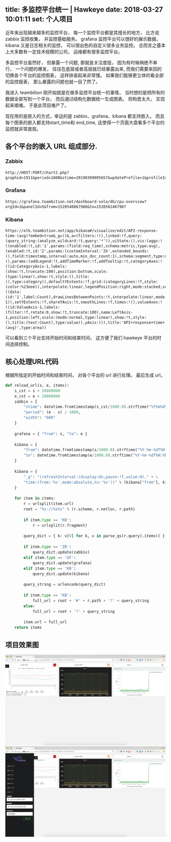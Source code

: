 title: 多监控平台统一 | Hawkeye
date: 2018-03-27 10:01:11
set: 个人项目
---


近年来出现越来越多的监控平台， 每一个监控平台都是其擅长的地方， 比方说 zabbix 监控收集， 并监控基础服务。 grafana 监控平台可以很好的展示数据， kibana 又是日志相关的监控， 可以很出色的自定义很多业务监控。 总而言之基本上大多数有一定技术规模的公司， 运维都有很多监控平台。

多监控平台虽然好， 但暴露一个问题, 那就是关注度低， 因为有时候祸绝不单行， 一个问题的爆发， 往往在底层或者高层就已经暴露出来, 而我们需要来回的切换各个平台的监控图表， 这样排查起来非常慢。 如果我们能够更立体的看全部的监控报表， 那么暴露的问题也就一目了然了。

我进入 teambition 刚开始就是在做多监控平台统一的事情， 当时想的是把所有的数据全部写到一个平台， 而后通过结构化数据统一生成图表。 但构思太大， 实现起来艰难。 于是此项目难产了。

现在用的是嵌入的方式，幸运的是 zabbix、grafana、kibana 都支持嵌入， 而且每个图表的嵌入都支持start_time和 end_time, 这使得一个页面大盘看多个平台的监控就非常直观。

## 各个平台的嵌入 URL 组成部分.


### Zabbix

```
http://HOST:PORT/chart2.php?graphid=1911&period=1800&stime=20190309095657&updateProfile=1&profileIdx=web.screens&profileIdx2=1911&width=1302
```

### Grafana

```
https://grafana.teambition.net/dashboard-solo/db/cpu-overview?orgId=1&panelId=5&from=1520540867986&to=1520562467987
```

### Kibana

```
https://elk.teambition.net/app/kibana#/visualize/edit/API-response-time-(avg)?embed=true&_g=()&_a=(filters:!(),linked:!f,query:(query_string:(analyze_wildcard:!t,query:'*')),uiState:(),vis:(aggs:!((enabled:!t,id:'1',params:(field:req_time),schema:metric,type:avg),(enabled:!t,id:'2',params:(customInterval:'2h',extended_bounds:(),field:timestamp,interval:auto,min_doc_count:1),schema:segment,type:date_histogram)),listeners:(),params:(addLegend:!t,addTimeMarker:!f,addTooltip:!t,categoryAxes:!((id:CategoryAxis-1,labels:(show:!t,truncate:100),position:bottom,scale:(type:linear),show:!t,style:(),title:(),type:category)),defaultYExtents:!f,grid:(categoryLines:!f,style:(color:%23eee)),interpolate:linear,legendPosition:right,mode:stacked,scale:linear,seriesParams:!((data:(id:'1',label:Count),drawLinesBetweenPoints:!t,interpolate:linear,mode:stacked,show:true,showCircles:!t,type:area,valueAxis:ValueAxis-1)),setYExtents:!f,shareYAxis:!t,smoothLines:!f,times:!(),valueAxes:!((id:ValueAxis-1,labels:(filter:!f,rotate:0,show:!t,truncate:100),name:LeftAxis-1,position:left,scale:(mode:normal,type:linear),show:!t,style:(),title:(text:Count),type:value)),yAxis:()),title:'API+response+time+(avg)',type:area))
```

可以看到三个平台支持开始时间和结束时间， 这方便了我们 hawkeye 平台的时间选择控制。


## 核心处理URL代码

根据所指定的开始时间和结束时间， 对各个平台的 url 进行处理。 最后生成 url。

```python
def reload_url(s, e, items):
    s_cst = s + 28800000
    e_cst = e + 28800000
    zabbix = {
        "stime": datetime.fromtimestamp(s_cst/1000.0).strftime("%Y%m%d%H%M%S"),
        "period": (e - s) / 1000,
        "width": "600"
    }

    grafana = { "from": s, "to": e }

    kibana = {
        "from": datetime.fromtimestamp(s/1000.0).strftime("%Y-%m-%dT%H:%M:%S.%sZ"),
        "to": datetime.fromtimestamp(e/1000.0).strftime("%Y-%m-%dT%H:%M:%S.%sZ"),
    }

    kibana = {
        "_g": "(refreshInterval:(display:On,pause:!f,value:0)," + \
        "time:(from:'%s',mode:absolute,to:'%s'))" % (kibana["from"], kibana["to"])
    }

    for item in items:
        r = urlsplit(item.url)
        root = "%s://%s%s" % (r.scheme, r.netloc, r.path)

        if item.type == 'KB':
            r = urlsplit(r.fragment)

        query_dict = { k: v[0] for k, v in parse_qs(r.query).items() }

        if item.type == 'ZB':
            query_dict.update(zabbix)
        elif item.type == 'GF':
            query_dict.update(grafana)
        elif item.type == 'KB':
            query_dict.update(kibana)

        query_string = urlencode(query_dict)

        if item.type == 'KB':
            full_url = root + '#' + r.path + '?' + query_string
        else:
            full_url = root + '?' + query_string

        item.url = full_url
    return items
```

## 项目效果图


![大盘](/uploads/images/hawkeye-overview.png "大盘")
![控制](/uploads/images/hawkeye-control.png "可控制")
